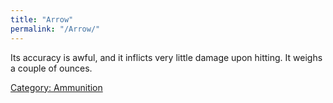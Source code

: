 ```yaml
---
title: "Arrow"
permalink: "/Arrow/"
---
```


Its accuracy is awful, and it inflicts very little damage upon hitting.
It weighs a couple of ounces.

[Category: Ammunition](Category:_Ammunition "wikilink")